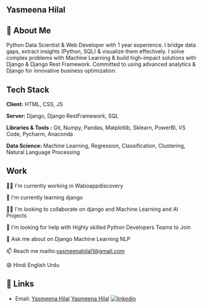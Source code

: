 ## Yasmeena Hilal
## 🚀 About Me
Python Data Scientist & Web Developer with 1 year experience. I bridge data gaps, extract insights (Python, SQL) & visualize them effectively. I solve complex problems with Machine Learning & build high-impact solutions with Django & Django Rest Framework. Committed to using advanced analytics & Django for innovative business optimization.
## Tech Stack

**Client:** HTML, CSS, JS

**Server:** Django, Django RestFramework, SQL

**Libraries & Tools :** Git, Numpy, Pandas, Matplotlib, Sklearn, PowerBI, VS Code, Pycharm, Anaconda

**Data Science:** Machine Learning, Regression, Classification, Clustering, Natural Language Processing


## Work
👩‍💻 I'm currently working in Waboappdiscovery

🧠 I'm currently learning django

👯‍♀️ I'm looking to collaborate on django and Machine Learning and AI Projects

🤔 I'm looking for help with Highly skilled Python Developers Teams to Join

💬 Ask me about on Django Machine Learning NLP

📫 Reach me mailto:yasmeenahilal1@gmail.com

😄 Hindi English Urdu


## 🔗 Links
- Email: [Yasmeena Hilal](mailto:yasmeenahilal1@gmail.com)
<i class="fas fa-envelope"></i> [Yasmeena Hilal](mailto:yasmeenahilal1@gmail.com)
[![linkedin](https://img.shields.io/badge/linkedin-0A66C2?style=for-the-badge&logo=linkedin&logoColor=white)]([https://www.linkedin.com/](https://www.linkedin.com/in/yasmeena-hilal-a410b4236/))

